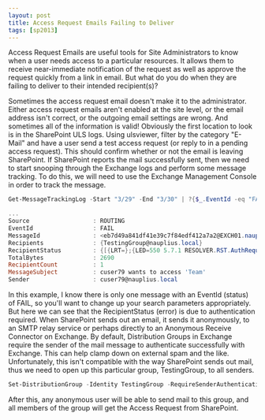 ```yaml
---
layout: post
title: Access Request Emails Failing to Deliver
tags: [sp2013]
---
```


Access Request Emails are useful tools for Site Administrators to know when a user needs access to a particular resources. It allows them to receive near-immediate notification of the request as well as approve the request quickly from a link in email. But what do you do when they are failing to deliver to their intended recipient(s)?

Sometimes the access request email doesn't make it to the administrator. Either access request emails aren't enabled at the site level, or the email address isn't correct, or the outgoing email settings are wrong. And sometimes all of the information is valid! Obviously the first location to look is in the SharePoint ULS logs. Using ulsviewer, filter by the category "E-Mail" and have a user send a test access request (or reply to in a pending access request). This should confirm whether or not the email is leaving SharePoint. If SharePoint reports the mail successfully sent, then we need to start snooping through the Exchange logs and perform some message tracking. To do this, we will need to use the Exchange Management Console in order to track the message.

```powershell
Get-MessageTrackingLog -Start "3/29" -End "3/30" | ?{$_.EventId -eq "FAIL"} | fl *

...
Source                  : ROUTING
EventId                 : FAIL
MessageId               : <eb7d49a841df41e39c7f84edf412a7a2@EXCH01.nauplius.local>
Recipients              : {TestingGroup@nauplius.local}
RecipientStatus         : {[{LRT=};{LED=550 5.7.1 RESOLVER.RST.AuthRequired; authentication required};{FQDN=};{IP=}]}
TotalBytes              : 2690
RecipientCount          : 1
MessageSubject          : cuser79 wants to access 'Team'
Sender                  : cuser79@nauplius.local
```

In this example, I know there is only one message with an EventId (status) of FAIL, so you'll want to change up your search parameters appropriately. But here we can see that the RecipientStatus (error) is due to authentication required. When SharePoint sends out an email, it sends it anonymously, to an SMTP relay service or perhaps directly to an Anonymous Receive Connector on Exchange. By default, Distribution Groups in Exchange require the sender of the mail message to authenticate successfully with Exchange. This can help clamp down on external spam and the like. Unfortunately, this isn't compatible with the way SharePoint sends out mail, thus we need to open up this particular group, TestingGroup, to all senders.

```powershell
Set-DistributionGroup -Identity TestingGroup -RequireSenderAuthenticationEnabled $false
```

After this, any anonymous user will be able to send mail to this group, and all members of the group will get the Access Request from SharePoint.